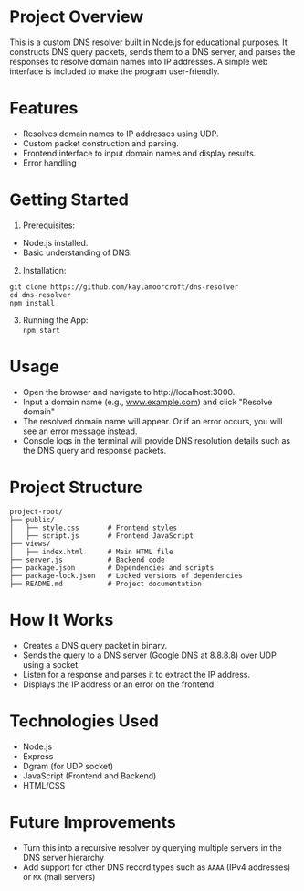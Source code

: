 # Project Overview
This is a custom DNS resolver built in Node.js for educational purposes. It constructs DNS query packets, sends them to a DNS server, and parses the responses to resolve domain names into IP addresses. A simple web interface is included to make the program user-friendly.

# Features
- Resolves domain names to IP addresses using UDP.
- Custom packet construction and parsing.
- Frontend interface to input domain names and display results.
- Error handling

# Getting Started
1. Prerequisites:  
- Node.js installed.
- Basic understanding of DNS.
2. Installation:
```
git clone https://github.com/kaylamoorcroft/dns-resolver
cd dns-resolver
npm install
```
3. Running the App:  
`npm start`

# Usage
- Open the browser and navigate to http://localhost:3000.
- Input a domain name (e.g., www.example.com) and click "Resolve domain"
- The resolved domain name will appear. Or if an error occurs, you will see an error message instead.
- Console logs in the terminal will provide DNS resolution details such as the DNS query and response packets.

# Project Structure
```
project-root/  
├── public/  
│   ├── style.css       # Frontend styles  
│   ├── script.js       # Frontend JavaScript  
├── views/  
│   ├── index.html      # Main HTML file  
├── server.js           # Backend code  
├── package.json        # Dependencies and scripts  
├── package-lock.json   # Locked versions of dependencies  
├── README.md           # Project documentation
```

# How It Works
- Creates a DNS query packet in binary.
- Sends the query to a DNS server (Google DNS at 8.8.8.8) over UDP using a socket.
- Listen for a response and parses it to extract the IP address.
- Displays the IP address or an error on the frontend.

# Technologies Used
- Node.js
- Express
- Dgram (for UDP socket)
- JavaScript (Frontend and Backend)
- HTML/CSS

# Future Improvements
- Turn this into a recursive resolver by querying multiple servers in the DNS server hierarchy
- Add support for other DNS record types such as `AAAA` (IPv4 addresses) or `MX` (mail servers)
